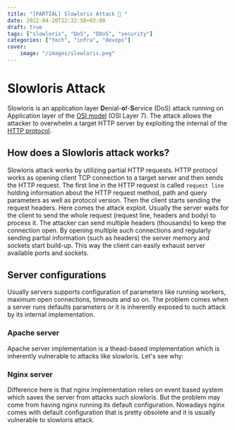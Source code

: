 ```yaml
---
title: "[PARTIAL] Slowloris Attack 🦥 "
date: 2022-04-20T22:32:58+03:00
draft: true
tags: ["slowloris", "DoS", "DDoS", "security"]
categories: ["tech", "infra", "devops"]
cover:
    image: "/images/slowloris.png"
---
```


# Slowloris Attack

Slowloris is an application layer **D**enial-**o**f-**S**ervice (DoS) attack
running on Application layer of the [OSI model](https://en.wikipedia.org/wiki/OSI_model) (OSI Layer 7).
The attack allows the attacker to overwhelm a target HTTP server by exploiting
the internal of the [HTTP protocol](https://en.wikipedia.org/wiki/Hypertext_Transfer_Protocol).


## How does a Slowloris attack works?
Slowloris attack works by utilizing partial HTTP requests. HTTP protocol works
as opening client TCP connection to a target server and then sends the HTTP request.
The first line in the HTTP request is called `request line` holding information
about the HTTP request method, path and query parameters as well as protocol version.
Then the client starts sending the request headers. Here comes the attack exploit.
Usually the server waits for the client to send the whole request (request line,
headers and body) to process it. The attacker can send multiple headers (thousands)
to keep the connection open. By opening multiple such connections and regularly
sending partial information (such as headers) the server memory and sockets start
build-up. This way the client can easily exhaust server available ports and sockets.


## Server configurations
Usually servers supports configuration of parameters like running workers,
maximum open connections, timeouts and so on. The problem comes when a server
runs defaults parameters or it is inherently exposed to such attack by its
internal implementation.

### Apache server
Apache server implementation is a thead-based implementation which is inherently
vulnerable to attacks like slowloris. Let's see why:

### Nginx server
Difference here is that nginx implementation relies on event based system
which saves the server from attacks such slowloris. But the problem may come
from having nginx running its default configuration. Nowadays nginx comes
with default configuration that is pretty obsolete and it is usually vulnerable
to slowloris attack.

